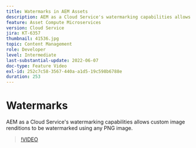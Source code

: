 ```yaml
---
title: Watermarks in AEM Assets
description: AEM as a Cloud Service's watermarking capabilities allows custom image renditions to be watermarked using any PNG image.
feature: Asset Compute Microservices
version: Cloud Service
jira: KT-6357
thumbnail: 41536.jpg
topic: Content Management
role: Developer
level: Intermediate
last-substantial-update: 2022-06-07
doc-type: Feature Video
exl-id: 252c7c58-3567-440a-a1d5-19c598b6788e
duration: 253
---
```

# Watermarks

AEM as a Cloud Service's watermarking capabilities allows custom image renditions to be watermarked using any PNG image.

>[!VIDEO](https://video.tv.adobe.com/v/41536?quality=12&learn=on)
